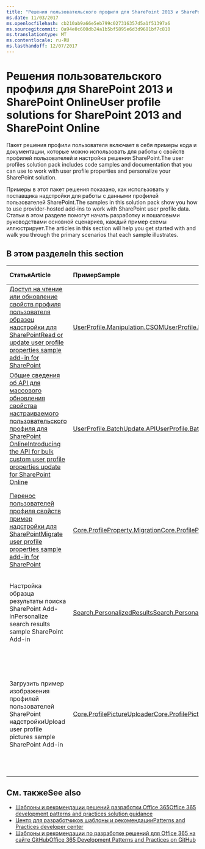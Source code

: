 ```yaml
---
title: "Решения пользовательского профиля для SharePoint 2013 и SharePoint Online"
ms.date: 11/03/2017
ms.openlocfilehash: cb210ab9a66e5eb799c027316357d5a1f51397a6
ms.sourcegitcommit: 0a94e0c600db24a1b5bf5895e6d3d9681bf7c810
ms.translationtype: MT
ms.contentlocale: ru-RU
ms.lasthandoff: 12/07/2017
---
```

# <a name="user-profile-solutions-for-sharepoint-2013-and-sharepoint-online"></a><span data-ttu-id="1727a-102">Решения пользовательского профиля для SharePoint 2013 и SharePoint Online</span><span class="sxs-lookup"><span data-stu-id="1727a-102">User profile solutions for SharePoint 2013 and SharePoint Online</span></span>

<span data-ttu-id="1727a-103">Пакет решения профили пользователя включает в себя примеры кода и документации, которые можно использовать для работы с свойств профилей пользователей и настройка решения SharePoint.</span><span class="sxs-lookup"><span data-stu-id="1727a-103">The user profiles solution pack includes code samples and documentation that you can use to work with user profile properties and personalize your SharePoint solution.</span></span>

<span data-ttu-id="1727a-104">Примеры в этот пакет решения показано, как использовать у поставщика надстройки для работы с данными профилей пользователей SharePoint.</span><span class="sxs-lookup"><span data-stu-id="1727a-104">The samples in this solution pack show you how to use provider-hosted add-ins to work with SharePoint user profile data.</span></span> <span data-ttu-id="1727a-105">Статьи в этом разделе помогут начать разработку и пошаговыми руководствами основной сценариев, каждый пример схемы иллюстрирует.</span><span class="sxs-lookup"><span data-stu-id="1727a-105">The articles in this section will help you get started with and walk you through the primary scenarios that each sample illustrates.</span></span> 

## <a name="in-this-section"></a><span data-ttu-id="1727a-106">В этом разделе</span><span class="sxs-lookup"><span data-stu-id="1727a-106">In this section</span></span>

|<span data-ttu-id="1727a-107">**Статья**</span><span class="sxs-lookup"><span data-stu-id="1727a-107">**Article**</span></span>|<span data-ttu-id="1727a-108">**Пример**</span><span class="sxs-lookup"><span data-stu-id="1727a-108">**Sample**</span></span>|<span data-ttu-id="1727a-109">**Показано, как для**</span><span class="sxs-lookup"><span data-stu-id="1727a-109">**Shows you how to**</span></span>|
|:-----|:-----|:-----|
|[<span data-ttu-id="1727a-110">Доступ на чтение или обновление свойств профиля пользователя образец надстройки для SharePoint</span><span class="sxs-lookup"><span data-stu-id="1727a-110">Read or update user profile properties sample add-in for SharePoint</span></span>](Read-or-update-user-profile-properties-sample-app-for-SharePoint.md)|[<span data-ttu-id="1727a-111">UserProfile.Manipulation.CSOM</span><span class="sxs-lookup"><span data-stu-id="1727a-111">UserProfile.Manipulation.CSOM</span></span>](https://github.com/SharePoint/PnP/tree/dev/Samples/UserProfile.Manipulation.CSOM)|<span data-ttu-id="1727a-112">Доступ на чтение и обновление свойств профиля пользователя для определенного пользователя.</span><span class="sxs-lookup"><span data-stu-id="1727a-112">Read and update user profile properties for a particular user.</span></span> 
|[<span data-ttu-id="1727a-113">Общие сведения об API для массового обновления свойства настраиваемого пользовательского профиля для SharePoint Online</span><span class="sxs-lookup"><span data-stu-id="1727a-113">Introducing the API for bulk custom user profile properties update for SharePoint Online</span></span>](Bulk-upload-documents-sample-app-for-SharePoint.md)|[<span data-ttu-id="1727a-114">UserProfile.BatchUpdate.API</span><span class="sxs-lookup"><span data-stu-id="1727a-114">UserProfile.BatchUpdate.API</span></span>](https://github.com/SharePoint/PnP/tree/master/Samples/UserProfile.BatchUpdate.API)|<span data-ttu-id="1727a-115">Выполнение массового обновления несколько профилей пользователей, как пакетного выполнения.</span><span class="sxs-lookup"><span data-stu-id="1727a-115">Perform bulk updates to multiple user profiles as a batch execution.</span></span> 
|[<span data-ttu-id="1727a-116">Перенос пользователей профиля свойств пример надстройки для SharePoint</span><span class="sxs-lookup"><span data-stu-id="1727a-116">Migrate user profile properties sample add-in for SharePoint</span></span>](Migrate-user-profile-properties-sample-app-for-SharePoint.md)|[<span data-ttu-id="1727a-117">Core.ProfileProperty.Migration</span><span class="sxs-lookup"><span data-stu-id="1727a-117">Core.ProfileProperty.Migration</span></span>](https://github.com/SharePoint/PnP/tree/dev/Samples/Core.ProfileProperty.Migration)|<span data-ttu-id="1727a-118">Перенос данных профилей пользователей с SharePoint Server 2010 или SharePoint Server 2013 в SharePoint Online.</span><span class="sxs-lookup"><span data-stu-id="1727a-118">Migrate user profile data from SharePoint Server 2010 or SharePoint Server 2013 into SharePoint Online.</span></span>
|<span data-ttu-id="1727a-119">Настройка образца результаты поиска SharePoint Add-in</span><span class="sxs-lookup"><span data-stu-id="1727a-119">Personalize search results sample SharePoint Add-in</span></span>|[<span data-ttu-id="1727a-120">Search.PersonalizedResults</span><span class="sxs-lookup"><span data-stu-id="1727a-120">Search.PersonalizedResults</span></span>](https://github.com/SharePoint/PnP/tree/dev/Samples/Search.PersonalizedResults)|<span data-ttu-id="1727a-121">Настройка SharePoint, путем фильтрации данных на основе значения свойства профиля пользователя.</span><span class="sxs-lookup"><span data-stu-id="1727a-121">Personalize SharePoint by filtering information based on the value of a user profile property.</span></span> 
|<span data-ttu-id="1727a-122">Загрузить пример изображения профилей пользователей SharePoint надстройки</span><span class="sxs-lookup"><span data-stu-id="1727a-122">Upload user profile pictures sample SharePoint Add-in</span></span>|[<span data-ttu-id="1727a-123">Core.ProfilePictureUploader</span><span class="sxs-lookup"><span data-stu-id="1727a-123">Core.ProfilePictureUploader</span></span>](https://github.com/SharePoint/PnP/tree/dev/Samples/Core.ProfilePictureUploader)|<span data-ttu-id="1727a-124">Выполните массовая отправка данных профилей пользователей из общей папки или URL-адрес SharePoint Online и связать свойства профиля пользователя загруженного изображения.</span><span class="sxs-lookup"><span data-stu-id="1727a-124">Do a bulk upload of user profile data from either a file share or SharePoint Online URL, and link user profile properties to uploaded images.</span></span>

## <a name="see-also"></a><span data-ttu-id="1727a-125">См. также</span><span class="sxs-lookup"><span data-stu-id="1727a-125">See also</span></span> 

* [<span data-ttu-id="1727a-126">Шаблоны и рекомендации решений разработки Office 365</span><span class="sxs-lookup"><span data-stu-id="1727a-126">Office 365 development patterns and practices solution guidance</span></span>](Office-365-development-patterns-and-practices-solution-guidance.md)
* [<span data-ttu-id="1727a-127">Центр для разработчиков шаблоны и рекомендации</span><span class="sxs-lookup"><span data-stu-id="1727a-127">Patterns and Practices developer center</span></span>](http://dev.office.com/patterns-and-practices)
* [<span data-ttu-id="1727a-128">Шаблоны и рекомендации по разработке решений для Office 365 на сайте GitHub</span><span class="sxs-lookup"><span data-stu-id="1727a-128">Office 365 Development Patterns and Practices on GitHub</span></span>](https://github.com/SharePoint/PnP)
